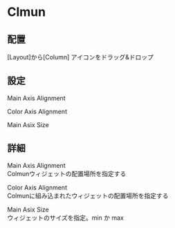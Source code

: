 # Clmun

## 配置

[Layout]から[Column]  アイコンをドラッグ&ドロップ

## 設定

Main Axis Alignment

Color Axis Alignment

Main Asix Size

## 詳細

Main Axis Alignment  
Colmunウィジェットの配置場所を指定する

Color Axis Alignment  
Colmunに組み込まれたウィジェットの配置場所を指定する

Main Asix Size  
ウィジェットのサイズを指定。min か max